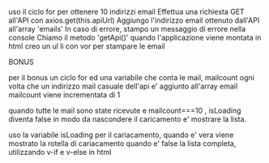 uso il ciclo for per ottenere 10 indirizzi email
Effettua una richiesta GET all'API con axios.get(this.apiUrl)
Aggiungo l'indirizzo email ottenuto dall'API all'array 'emails'
 In caso di errore, stampo un messaggio di errore nella console
 Chiamo il metodo 'getApi()' quando l'applicazione viene montata
in html creo un ul li con vor per stampare le email

BONUS 

per il bonus un ciclo for ed una variabile che conta le mail, mailcount
ogni volta che un indirizzo mail casuale dell'api e' aggiunto all'array email mailcount viene incrementata di 1 

quando tutte le mail sono state ricevute e mailcount===10 , isLoading diventa false in modo da nascondere il caricamento e' mostrare la lista.


uso la variabile isLoading per il cariacamento, quando e' vera viene mostrato la rotella di cariacamento quando e' false la lista completa, utilizzando v-if e v-else in html